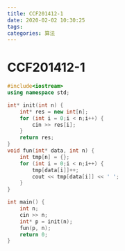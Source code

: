 ```yaml
---
title: CCF201412-1
date: 2020-02-02 10:30:25
tags: 
categories: 算法
---
```

<meta name="referrer" content="no-referrer" />


# CCF201412-1
```cpp
#include<iostream>
using namespace std;

int* init(int n) {
	int* res = new int[n];
	for (int i = 0;i < n;i++) {
		cin >> res[i];
	}
	return res;
}
void fun(int* data, int n) {
	int tmp[n] = {};
	for (int i = 0;i < n;i++) {
		tmp[data[i]]++;
		cout << tmp[data[i]] << ' ';
	}
}

int main() {
	int n;
	cin >> n;
	int* p = init(n);
	fun(p, n);
	return 0;
}

```

